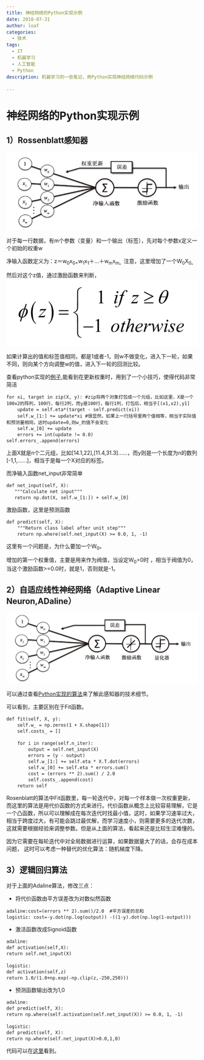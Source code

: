```yaml
---
title: 神经网络的Python实现示例
date: 2018-07-31
author: loaf
categories:
  - 技术
tags:
  - IT
  - 机器学习
  - 人工智能
  - Python
description: 机器学习的一些笔记，用Python实现神经网络代码示例 

---
```


<!-- more -->


# 神经网络的Python实现示例


## 1）Rossenblatt感知器

![](https://raw.githubusercontent.com/loaf/sa1/master/blog/images/20250904011244948.png)

对于每一行数据，有m个参数（变量）和一个输出（标签），先对每个参数x定义一个初始的权重w

净输入函数定义为：z＝w<sub>0</sub>x<sub>0+</sub>w<sub>1</sub>x<sub>1</sub>＋…＋w<sub>m</sub>x<sub>m。</sub>注意，这里增加了一个W<sub>0</sub>X<sub>0。</sub>

然后对这个z值，通过激励函数来判断，
![](https://raw.githubusercontent.com/loaf/sa1/master/blog/images/20250904011307950.png)

如果计算出的值和标签值相同，都是1或者-1，则w不做变化，进入下一轮，如果不同，则向某个方向调整w的值，进入下一轮的回测比较。

查看python实现的[例子](https://github.com/loaf/pySnippets/blob/master/ml/Rosenblatt.py),能看到在更新权重时，用到了一个小技巧，使得代码非常简洁

```
for xi, target in zip(X, y): #zip将两个对象打包成一个元组，比如这里，X是一个100x2的阵列，100行，每行2列，而y是100行，每行1列，打包后，相当于[(x1,x2),y1]
    update = self.eta*(target - self.predict(xi))
    self.w_[1:] += update*xi #很显然，如果上一行括号里两个值相等，相当于实际值和预测量相同，这时update=0,则w_的值不会变化
    self.w_[0] += update
    errors += int(update != 0.0)
self.errors_.append(errors)
```

上面X就是n个二元组，比如\[14.1,22\],\[11.4,31.3\]……，而y则是一个长度为n的数列\[-1,1,……\]，相当于是每一个X对应的标签。

而净输入函数net_input非常简单

 ```
def net_input(self, X):
    """Calculate net input"""
    return np.dot(X, self.w_[1:]) + self.w_[0]
```

激励函数，这里是预测函数

```
def predict(self, X):
    """Return class label after unit step"""
    return np.where(self.net_input(X) >= 0.0, 1, -1)
```

这里有一个问题是，为什么要加一个W<sub>0</sub>。

增加的第一个权重值，主要是用来作为阀值，当设定W<sub>0</sub>\=0时 ，相当于阀值为0， 当这个激励函数>=0.0时，就是1，否则就是-1。

## 2）自适应线性神经网络（Adaptive Linear Neuron,ADaline）

![](https://raw.githubusercontent.com/loaf/sa1/master/blog/images/20250904011617458.png)

可以通过查看[Python实现的算法](https://github.com/loaf/pySnippets/blob/master/ml/Adaline.py)来了解此感知器的技术细节。

可以看到，主要区别在于Fit函数。
```
def fit(self, X, y):
    self.w_ = np.zeros(1 + X.shape[1])
    self.costs_ = []

    for i in range(self.n_iter):
        output = self.net_input(X)
        errors = (y - output)
        self.w_[1:] += self.eta * X.T.dot(errors)
        self.w_[0] += self.eta * errors.sum()
        cost = (errors ** 2).sum() / 2.0
        self.costs_.append(cost)
    return self
```

Rosenblatt的算法中Fit函数里，每一轮迭代中，对每一个样本做一次权重更新，而这里的算法是用代价函数的方式来进行。代价函数从概念上比较容易理解，它是一个凸函数，所以可以理解成在每次迭代时找最小值，这时，如果学习速率过大，相当于跨度过大，有可能会跳过最优解，而学习速度小，则需要更多的迭代次数，这就需要根据经验来调整参数。但是从上面的算法，看起来还是比较生涩难懂的。

因为它需要在每轮迭代中对全局数据进行运算，如果数据量大了的话，会存在成本问题， 这时可以考虑一种替代的优化算法：随机梯度下降。

## 3）逻辑回归算法

对于上面的Adaline算法，修改三点：

- 将代价函数由平方误差改为对数似然函数
```
adaline:cost=(errors ** 2).sum()/2.0  #平方误差的总和
logistic: cost=-y.dot(np.log(output)) -((1-y).dot(np.log(1-output)))
```

- 激活函数改成Signoid函数
```
adaline:
def activation(self,X):
return self.net_input(X)

logistic:
def activation(self,z)
return 1.0/(1.0+np.exp(-np.clip(z,-250,250)))
```

- 预测函数输出改为1,0
```
adaline:
def predict(self, X):
return np.where(self.activation(self.net_input(X)) >= 0.0, 1, -1)

logistic:
def predict(self, X):
return np.where(self.net_input(X)>0.0,1,0)
```

代码可以在[这里](https://github.com/loaf/pySnippets/blob/master/ml/sklearn_logistic.py)看到。
